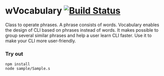 
# wVocabulary [![Build Status](https://travis-ci.org/Wandalen/wVocabulary.svg?branch=master)](https://travis-ci.org/Wandalen/wVocabulary)

Class to operate phrases. A phrase consists of words. Vocabulary enables the design of CLI based on phrases instead of words. It makes possible to group several similar phrases and help a user learn CLI faster. Use it to make your CLI more user-friendly.

### Try out
```
npm install
node sample/Sample.s
```




















































